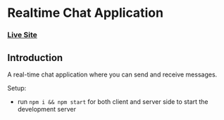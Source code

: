 # Realtime Chat Application

### [Live Site](https://gourav662-realtime-chat-app.netlify.app/)

<!-- ![Chat Application](https://i.ytimg.com/vi/ZwFA3YMfkoc/maxresdefault.jpg) -->

## Introduction
A real-time chat application where you can send and receive messages.

Setup:
- run ```npm i && npm start``` for both client and server side to start the development server
